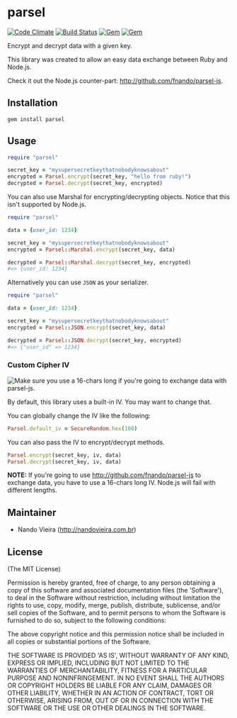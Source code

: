 # parsel

[![Code Climate](https://codeclimate.com/github/fnando/parsel-rb.png)](https://codeclimate.com/github/fnando/parsel-rb)
[![Build Status](https://travis-ci.org/fnando/parsel-rb.svg)](https://travis-ci.org/fnando/parsel-rb)
[![Gem](https://img.shields.io/gem/v/parsel.svg)](https://rubygems.org/gems/parsel)
[![Gem](https://img.shields.io/gem/dt/parsel.svg)](https://rubygems.org/gems/parsel)

Encrypt and decrypt data with a given key.

This library was created to allow an easy data
exchange between Ruby and Node.js.

Check it out the Node.js counter-part: <http://github.com/fnando/parsel-js>.

## Installation

    gem install parsel

## Usage

```ruby
require "parsel"

secret_key = "mysupersecretkeythatnobodyknowsabout"
encrypted = Parsel.encrypt(secret_key, "hello from ruby!")
decrypted = Parsel.decrypt(secret_key, encrypted)
```

You can also use Marshal for encrypting/decrypting objects. Notice that this isn't supported by Node.js.

```ruby
require "parsel"

data = {user_id: 1234}

secret_key = "mysupersecretkeythatnobodyknowsabout"
encrypted = Parsel::Marshal.encrypt(secret_key, data)

decrypted = Parsel::Marshal.decrypt(secret_key, encrypted)
#=> {user_id: 1234}
```

Alternatively you can use `JSON` as your serializer.

```ruby
require "parsel"

data = {user_id: 1234}

secret_key = "mysupersecretkeythatnobodyknowsabout"
encrypted = Parsel::JSON.encrypt(secret_key, data)

decrypted = Parsel::JSON.decrypt(secret_key, encrypted)
#=> {"user_id" => 1234}
```

### Custom Cipher IV

![Make sure you use a 16-chars long if you're going to exchange data with parsel-js.](http://messages.hellobits.com/warning.svg?message=Make%20sure%20you%20use%20a%2016-chars%20long%20if%20you're%20going%20to%20exchange%20data%20with%20parsel-js.)

By default, this library uses a built-in IV. You may want to change that.

You can globally change the IV like the following:

```ruby
Parsel.default_iv = SecureRandom.hex(100)
```

You can also pass the IV to encrypt/decrypt methods.

```ruby
Parsel.encrypt(secret_key, iv, data)
Parsel.decrypt(secret_key, iv, data)
```

**NOTE:** If you're going to use <http://github.com/fnando/parsel-js> to exchange data, you have to use a 16-chars long IV. Node.js will fail with different lengths.

## Maintainer

- Nando Vieira (<http://nandovieira.com.br>)

## License

(The MIT License)

Permission is hereby granted, free of charge, to any person obtaining
a copy of this software and associated documentation files (the
'Software'), to deal in the Software without restriction, including
without limitation the rights to use, copy, modify, merge, publish,
distribute, sublicense, and/or sell copies of the Software, and to
permit persons to whom the Software is furnished to do so, subject to
the following conditions:

The above copyright notice and this permission notice shall be
included in all copies or substantial portions of the Software.

THE SOFTWARE IS PROVIDED 'AS IS', WITHOUT WARRANTY OF ANY KIND,
EXPRESS OR IMPLIED, INCLUDING BUT NOT LIMITED TO THE WARRANTIES OF
MERCHANTABILITY, FITNESS FOR A PARTICULAR PURPOSE AND NONINFRINGEMENT.
IN NO EVENT SHALL THE AUTHORS OR COPYRIGHT HOLDERS BE LIABLE FOR ANY
CLAIM, DAMAGES OR OTHER LIABILITY, WHETHER IN AN ACTION OF CONTRACT,
TORT OR OTHERWISE, ARISING FROM, OUT OF OR IN CONNECTION WITH THE
SOFTWARE OR THE USE OR OTHER DEALINGS IN THE SOFTWARE.
